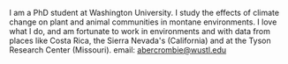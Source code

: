 I am a PhD student at Washington University. I study the effects of climate change on plant and animal communities in montane environments. 
I love what I do, and am fortunate to work in environments and with data from places like Costa Rica, the Sierra Nevada's (California) and at the Tyson Research Center (Missouri). 
email: abercrombie@wustl.edu

<!---
EthanAbercrombie/EthanAbercrombie is a ✨ special ✨ repository because its `README.md` (this file) appears on your GitHub profile.
You can click the Preview link to take a look at your changes.
--->

